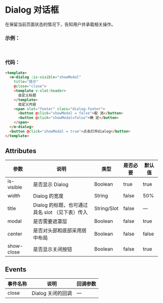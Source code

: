 # Dialog 对话框
在保留当前页面状态的情况下，告知用户并承载相关操作。

### 示例：
<br />
<testDialog/>

### 代码：

```html
<template>
  <m-dialog :is-visible="showModal"
    title="提示"
    @close="close">
    <template v-slot:header>
      自定义标题
    </template>
      自定义内容
    <span slot="footer" class="dialog-footer">
      <button @click="showModal = false">取 消</button>
      <button @click="showModal=false">确 定</button>
    </span>
  </m-dialog>
  <button @click="showModal = true">点击打开dialog</button>
</template>
```


## Attributes
|  参数  |  说明  |  类型  |  是否必要  |  默认值  |
|  ----  |  ----  |  ----  |  ----  |  ----  |
| is-visible  | 是否显示 Dialog | Boolean |  true  | true |
| width  | Dialog 的宽度 | String | false | 50% |
| title  | Dialog 的标题，也可通过具名 slot （见下表）传入 | String/Slot | false | — |
| modal  | 是否需要遮罩层 | Boolean | false | true |
| center  | 是否对头部和底部采用居中布局 | Boolean | false | false |
| show-close  | 是否显示关闭按钮 | Boolean | false | true |

## Events
|  事件名称  |  说明  |  回调参数  |
|  ----  |  ----  |  ----  |
| close  | Dialog 关闭的回调 | — |
